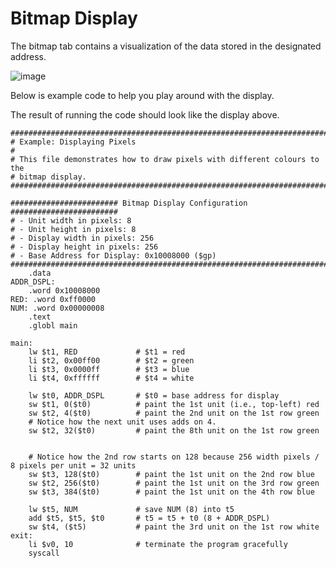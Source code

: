 # Bitmap Display
The bitmap tab contains a visualization of the data stored in the designated address.

![image](https://github.com/YahyaElgabra/saturn/assets/114133351/7fcbe627-4461-445e-9986-069ea79327a9)

Below is example code to help you play around with the display.

The result of running the code should look like the display above.

```
##############################################################################
# Example: Displaying Pixels
#
# This file demonstrates how to draw pixels with different colours to the
# bitmap display.
##############################################################################

######################## Bitmap Display Configuration ########################
# - Unit width in pixels: 8
# - Unit height in pixels: 8
# - Display width in pixels: 256
# - Display height in pixels: 256
# - Base Address for Display: 0x10008000 ($gp)
##############################################################################
    .data
ADDR_DSPL:
    .word 0x10008000
RED: .word 0xff0000
NUM: .word 0x00000008
    .text
    .globl main

main:
    lw $t1, RED             # $t1 = red
    li $t2, 0x00ff00        # $t2 = green
    li $t3, 0x0000ff        # $t3 = blue
    li $t4, 0xffffff        # $t4 = white

    lw $t0, ADDR_DSPL       # $t0 = base address for display
    sw $t1, 0($t0)          # paint the 1st unit (i.e., top-left) red
    sw $t2, 4($t0)          # paint the 2nd unit on the 1st row green
    # Notice how the next unit uses adds on 4.
    sw $t2, 32($t0)	        # paint the 8th unit on the 1st row green
    
    
    # Notice how the 2nd row starts on 128 because 256 width pixels / 8 pixels per unit = 32 units
    sw $t3, 128($t0)        # paint the 1st unit on the 2nd row blue
    sw $t2, 256($t0)        # paint the 1st unit on the 3rd row green
    sw $t3, 384($t0)        # paint the 1st unit on the 4th row blue
    
    lw $t5, NUM             # save NUM (8) into t5
    add $t5, $t5, $t0       # t5 = t5 + t0 (8 + ADDR_DSPL)
    sw $t4, ($t5)           # paint the 3rd unit on the 1st row white
exit:
    li $v0, 10              # terminate the program gracefully
    syscall


```
